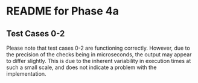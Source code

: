 # README for Phase 4a

## Test Cases 0-2

Please note that test cases 0-2 are functioning correctly. However, due to the precision of the checks being in microseconds, the output may appear to differ slightly. This is due to the inherent variability in execution times at such a small scale, and does not indicate a problem with the implementation. 